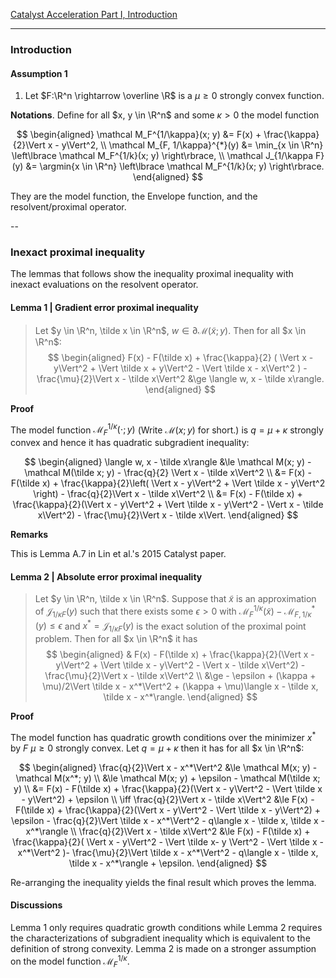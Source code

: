 [Catalyst Acceleration Part I, Introduction](Catalyst%20Acceleration%20Part%20I,%20Introduction.md)

---

### **Introduction**

#### **Assumption 1**
1. Let $F:\R^n \rightarrow \overline \R$ is a $\mu \ge 0$ strongly convex function. 


**Notations**. 
Define for all $x, y \in \R^n$ and some $\kappa > 0$ the model function

$$
\begin{aligned}
    \mathcal M_F^{1/\kappa}(x; y) 
    &= 
    F(x) + \frac{\kappa}{2}\Vert x - y\Vert^2, 
    \\
    \mathcal M_{F, 1/\kappa}^{*}(y) 
    &= 
    \min_{x \in \R^n} \left\lbrace
        \mathcal M_F^{1/k}(x; y)
    \right\rbrace, 
    \\
    \mathcal J_{1/\kappa F}(y) 
    &= \argmin{x \in \R^n}
    \left\lbrace
        \mathcal M_F^{1/k}(x; y)
    \right\rbrace. 
\end{aligned}
$$

They are the model function, the Envelope function, and the resolvent/proximal operator. 

--
### **Inexact proximal inequality**
The lemmas that follows show the inequality proximal inequality with inexact evaluations on the resolvent operator. 

#### **Lemma 1 | Gradient error proximal inequality**
> Let $y \in \R^n, \tilde x \in \R^n$, $w \in \partial \mathcal M(\tilde x; y)$. 
> Then for all $x \in \R^n$: 
> $$
> \begin{aligned}
>     F(x) - F(\tilde x) + \frac{\kappa}{2}
>     (
>         \Vert x - y\Vert^2 + \Vert \tilde x + y\Vert^2 
>         - \Vert \tilde x - x\Vert^2
>     )
>     - \frac{\mu}{2}\Vert x - \tilde x\Vert^2 
>     &\ge \langle w, x - \tilde x\rangle. 
> \end{aligned}
> $$

**Proof**

The model function $\mathcal M_F^{1/\kappa}(\cdot; y)$ (Write $\mathcal M(x; y)$ for short.) is $q = \mu + \kappa$ strongly convex and hence it has quadratic subgradient inequality: 

$$
\begin{aligned}
    \langle w, x - \tilde x\rangle
    &\le 
    \mathcal M(x; y) - \mathcal M(\tilde x; y) - \frac{q}{2} \Vert x - \tilde x\Vert^2 
    \\
    &= 
    F(x) - F(\tilde x) + 
    \frac{\kappa}{2}\left(
        \Vert x - y\Vert^2 + \Vert \tilde x - y\Vert^2
    \right)
    - \frac{q}{2}\Vert x - \tilde x\Vert^2
    \\
    &= 
    F(x) - F(\tilde x) + \frac{\kappa}{2}(\Vert x - y\Vert^2 + \Vert \tilde x - y\Vert^2 - \Vert x - \tilde x\Vert^2) - \frac{\mu}{2}\Vert x - \tilde x\Vert. 
\end{aligned}
$$

**Remarks**

This is Lemma A.7 in Lin et al.'s 2015 Catalyst paper. 

#### **Lemma 2 | Absolute error proximal inequality**
> Let $y \in \R^n, \tilde x \in \R^n$. 
> Suppose that $\tilde x$ is an approximation of $\mathcal J_{1/\kappa F}(y)$ such that there exists some $\epsilon > 0$ with $\mathcal M_F^{1/\kappa}(\tilde x) - \mathcal M^*_{F, 1/\kappa}(y) \le \epsilon$ and $x^* = \mathcal J_{1/\kappa F}(y)$ is the exact solution of the proximal point problem.
> Then for all $x \in \R^n$ it has 
> $$
> \begin{aligned}
>   & F(x) - F(\tilde x) + \frac{\kappa}{2}(\Vert x - y\Vert^2 + \Vert \tilde x - y\Vert^2 - \Vert x - \tilde x\Vert^2) - \frac{\mu}{2}\Vert x - \tilde x\Vert^2
> \\
> &\ge - \epsilon + (\kappa + \mu)/2\Vert \tilde x - x^*\Vert^2 + (\kappa + \mu)\langle x - \tilde x, \tilde x - x^*\rangle. 
> \end{aligned}
> $$

**Proof**

The model function has quadratic growth conditions over the minimizer $x^*$ by $F$ $\mu \ge 0$ strongly convex. 
Let $q = \mu + \kappa$ then it has for all $x \in \R^n$: 

$$
\begin{aligned}
    \frac{q}{2}\Vert x - x^*\Vert^2
    &\le 
    \mathcal M(x; y) - \mathcal M(x^*; y)
    \\
    &\le 
    \mathcal M(x; y)
    + \epsilon - \mathcal M(\tilde x; y)
    \\
    &= 
    F(x) - F(\tilde x) + \frac{\kappa}{2}(\Vert x - y\Vert^2 - \Vert \tilde x - y\Vert^2)
    + \epsilon
    \\
    \iff 
    \frac{q}{2}\Vert x - \tilde x\Vert^2 
    &\le 
    F(x) - F(\tilde x) + \frac{\kappa}{2}(\Vert x - y\Vert^2 - \Vert \tilde x - y\Vert^2)
    + \epsilon - \frac{q}{2}\Vert \tilde x - x^*\Vert^2 
    - q\langle x - \tilde x, \tilde x - x^*\rangle
    \\
    \frac{q}{2}\Vert x - \tilde x\Vert^2 
    &\le 
    F(x) - F(\tilde x) + \frac{\kappa}{2}(
        \Vert x - y\Vert^2 - \Vert \tilde x- y \Vert^2 
        - \Vert \tilde x - x^*\Vert^2
    )- \frac{\mu}{2}\Vert \tilde x - x^*\Vert^2
    - q\langle x - \tilde x, \tilde x - x^*\rangle
    + \epsilon. 
\end{aligned}
$$

Re-arranging the inequality yields the final result which proves the lemma. 

#### **Discussions**

Lemma 1 only requires quadratic growth conditions while Lemma 2 requires the characterizations of subgradient inequality which is equivalent to the definition of strong convexity. 
Lemma 2 is made on a stronger assumption on the model function $\mathcal M^{1/\kappa}_F$. 


